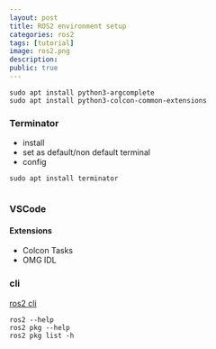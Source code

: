 ```yaml
---
layout: post
title: ROS2 environment setup
categories: ros2
tags: [tutorial]
image: ros2.png
description: 
public: true
---
```


```
sudo apt install python3-argcomplete
sudo apt install python3-colcon-common-extensions
```

### Terminator
- install
- set as default/non default terminal
- config


```
sudo apt install terminator
```

```
```

### VSCode

#### Extensions
- Colcon Tasks
- OMG IDL


### cli
[ros2 cli](https://github.com/ros2/ros2cli)
```
ros2 --help
ros2 pkg --help
ros2 pkg list -h
```